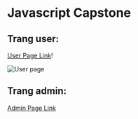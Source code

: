 # Javascript Capstone  


## Trang user: 
[User Page Link](https://capstone-2-six.vercel.app/)!

![User page](https://user-images.githubusercontent.com/115157278/212227554-63f7cc12-3f5a-4929-a7e5-be11bfef62ae.png)




## Trang admin: 
[Admin Page Link](https://capstone-2-six.vercel.app/admin.html)
